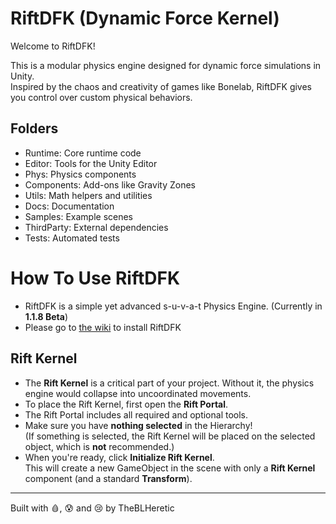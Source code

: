 # RiftDFK (Dynamic Force Kernel)

Welcome to RiftDFK!

This is a modular physics engine designed for dynamic force simulations in Unity.  
Inspired by the chaos and creativity of games like Bonelab, RiftDFK gives you control over custom physical behaviors.

## Folders
- Runtime: Core runtime code
- Editor: Tools for the Unity Editor
- Phys: Physics components
- Components: Add-ons like Gravity Zones
- Utils: Math helpers and utilities
- Docs: Documentation
- Samples: Example scenes
- ThirdParty: External dependencies
- Tests: Automated tests

# How To Use RiftDFK

- RiftDFK is a simple yet advanced s-u-v-a-t Physics Engine. (Currently in **1.1.8 Beta**)
- Please go to [the wiki](https://github.com/the-bl-heretic/RiftDFK/wiki) to install RiftDFK


## Rift Kernel

- The **Rift Kernel** is a critical part of your project. Without it, the physics engine would collapse into uncoordinated movements.
- To place the Rift Kernel, first open the **Rift Portal**.
- The Rift Portal includes all required and optional tools.
- Make sure you have **nothing selected** in the Hierarchy!  
  (If something is selected, the Rift Kernel will be placed on the selected object, which is **not** recommended.)
- When you're ready, click **Initialize Rift Kernel**.  
  This will create a new GameObject in the scene with only a **Rift Kernel** component (and a standard **Transform**).



---
Built with 🩸, 😰 and 😢 by TheBLHeretic
